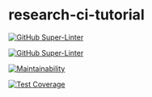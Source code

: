 # research-ci-tutorial

[![GitHub Super-Linter](https://github.com/chris-chris/research-ci-tutorial/workflows/Lint%20Code%20Base/badge.svg)](https://github.com/chris-chris/research-ci-tutorial/actions?query=workflow%3A%22Lint+Code+Base%22)

[![GitHub Super-Linter](https://github.com/chris-chris/research-ci-tutorial/workflows/Coverage%20Report/badge.svg)](https://github.com/chris-chris/research-ci-tutorial/actions?query=workflow%3A%22Coverage+Report%22)

[![Maintainability](https://api.codeclimate.com/v1/badges/2fd0df0932dc941a684d/maintainability)](https://codeclimate.com/github/chris-chris/research-ci-tutorial/maintainability)

[![Test Coverage](https://api.codeclimate.com/v1/badges/2fd0df0932dc941a684d/test_coverage)](https://codeclimate.com/github/chris-chris/research-ci-tutorial/test_coverage)

